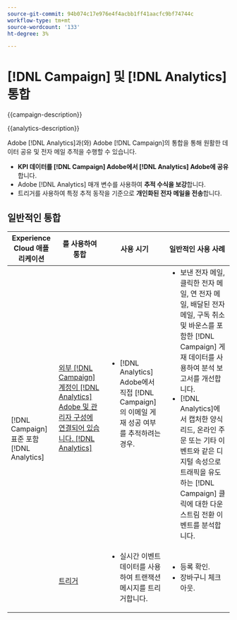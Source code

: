 ```yaml
---
source-git-commit: 94b074c17e976e4f4acbb1ff41aacfc9bf74744c
workflow-type: tm+mt
source-wordcount: '133'
ht-degree: 3%

---
```



# [!DNL Campaign] 및 [!DNL Analytics] 통합

{{campaign-description}}

{{analytics-description}}

Adobe [!DNL Analytics]과(와) Adobe [!DNL Campaign]의 통합을 통해 원활한 데이터 공유 및 전자 메일 추적을 수행할 수 있습니다.

+ **KPI 데이터를 [!DNL Campaign] Adobe에서 [!DNL Analytics] Adobe에 공유**&#x200B;합니다.
+ Adobe [!DNL Analytics] 매개 변수를 사용하여 **추적 수식을 보강**&#x200B;합니다.
+ 트리거를 사용하여 특정 추적 동작을 기준으로 **개인화된 전자 메일을 전송**&#x200B;합니다.

## 일반적인 통합

<table>
    <thead>
        <tr>
            <th>Experience Cloud 애플리케이션</th>
            <th>를 사용하여 통합</th>
            <th>사용 시기</th>
            <th>일반적인 사용 사례</th>
        </tr>
    </thead>
     <tbody>
        <tr>
            <td rowspan="2">[!DNL Campaign] 표준 포함 [!DNL Analytics]</td>
            <td><a href="https://experienceleague.adobe.com/docs/campaign-standard-learn/tutorials/integrations/track-the-success-of-your-deliveries-in-analytics.html" target="_blank" rel="noreferrer">외부 [!DNL Campaign] 계정이 [!DNL Analytics] Adobe 및 관리자 구성에 연결되어 있습니다. [!DNL Analytics]</a></td>
            <td>
                <ul style="margin-top: 0;">
                    <li>[!DNL Analytics] Adobe에서 직접 [!DNL Campaign]의 이메일 게재 성공 여부를 추적하려는 경우.</li>
                </ul>
            </td>
            <td>
              <ul style="margin-top: 0;">
                <li>보낸 전자 메일, 클릭한 전자 메일, 연 전자 메일, 배달된 전자 메일, 구독 취소 및 바운스를 포함한 [!DNL Campaign] 게재 데이터를 사용하여 분석 보고서를 개선합니다.</li>
                <li>[!DNL Analytics]에서 캡처한 양식 리드, 온라인 주문 또는 기타 이벤트와 같은 디지털 속성으로 트래픽을 유도하는 [!DNL Campaign] 클릭에 대한 다운스트림 전환 이벤트를 분석합니다.</li>
              </ul>
            </td>
        </tr>
        <tr>
            <td><a href="../../integrations/tutorials/campaign-analytics/campaign-analytics-trigger.md" target="_blank" rel="noreferrer">트리거</a></li>
            <td>
                <ul style="margin-top: 0;">
                    <li>실시간 이벤트 데이터를 사용하여 트랜잭션 메시지를 트리거합니다.</li>
                </ul>
            </td>
            <td>
              <ul style="margin-top: 0;">
                <li>등록 확인.</li>
                <li>장바구니 체크아웃.</li>
              </ul>
            </td>
        </tr>              
    </tbody>          
</table>

